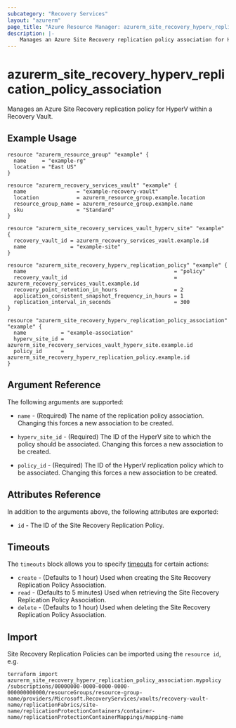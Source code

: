 ```yaml
---
subcategory: "Recovery Services"
layout: "azurerm"
page_title: "Azure Resource Manager: azurerm_site_recovery_hyperv_replication_policy_association"
description: |-
    Manages an Azure Site Recovery replication policy association for HyperV on Azure.
---
```


# azurerm_site_recovery_hyperv_replication_policy_association

Manages an Azure Site Recovery replication policy for HyperV within a Recovery Vault. 

## Example Usage

```hcl
resource "azurerm_resource_group" "example" {
  name     = "example-rg"
  location = "East US"
}

resource "azurerm_recovery_services_vault" "example" {
  name                = "example-recovery-vault"
  location            = azurerm_resource_group.example.location
  resource_group_name = azurerm_resource_group.example.name
  sku                 = "Standard"
}

resource "azurerm_site_recovery_services_vault_hyperv_site" "example" {
  recovery_vault_id = azurerm_recovery_services_vault.example.id
  name              = "example-site"
}

resource "azurerm_site_recovery_hyperv_replication_policy" "example" {
  name                                               = "policy"
  recovery_vault_id                                  = azurerm_recovery_services_vault.example.id
  recovery_point_retention_in_hours                  = 2
  application_consistent_snapshot_frequency_in_hours = 1
  replication_interval_in_seconds                    = 300
}

resource "azurerm_site_recovery_hyperv_replication_policy_association" "example" {
  name           = "example-association"
  hyperv_site_id = azurerm_site_recovery_services_vault_hyperv_site.example.id
  policy_id      = azurerm_site_recovery_hyperv_replication_policy.example.id
}
```

## Argument Reference

The following arguments are supported:

* `name` - (Required) The name of the replication policy association. Changing this forces a new association to be created.

* `hyperv_site_id` - (Required) The ID of the HyperV site to which the policy should be associated. Changing this forces a new association to be created.

* `policy_id` - (Required) The ID of the HyperV replication policy which to be associated. Changing this forces a new association to be created.

## Attributes Reference

In addition to the arguments above, the following attributes are exported:

* `id` - The ID of the Site Recovery Replication Policy.

## Timeouts

The `timeouts` block allows you to specify [timeouts](https://www.terraform.io/language/resources/syntax#operation-timeouts) for certain actions:

* `create` - (Defaults to 1 hour) Used when creating the Site Recovery Replication Policy Association.
* `read` - (Defaults to 5 minutes) Used when retrieving the Site Recovery Replication Policy Association.
* `delete` - (Defaults to 1 hour) Used when deleting the Site Recovery Replication Policy Association.

## Import

Site Recovery Replication Policies can be imported using the `resource id`, e.g.

```shell
terraform import  azurerm_site_recovery_hyperv_replication_policy_association.mypolicy /subscriptions/00000000-0000-0000-0000-000000000000/resourceGroups/resource-group-name/providers/Microsoft.RecoveryServices/vaults/recovery-vault-name/replicationFabrics/site-name/replicationProtectionContainers/container-name/replicationProtectionContainerMappings/mapping-name
```
